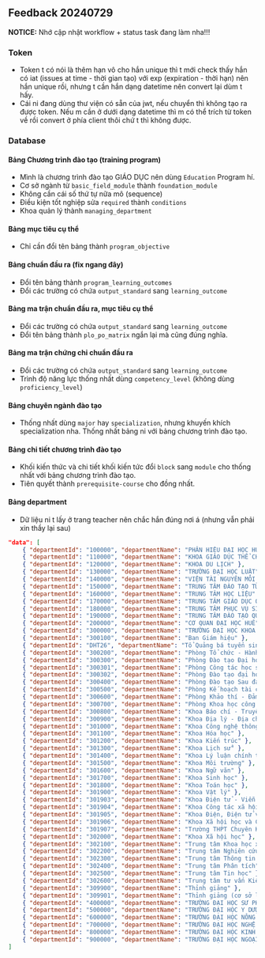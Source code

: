 ## Feedback 20240729

**NOTICE:** Nhớ cập nhật workflow + status task đang làm nha!!!

### Token
- Token t có nói là thêm hạn vô cho hắn unique thì t mới check thấy hắn có iat (issues at time - thời gian tạo) với exp (expiration - thời hạn) nên hắn unique rồi, nhưng t cần hắn dạng datetime nên convert lại dùm t hấy.
- Cái ni đang dùng thư viện có sẵn của jwt, nếu chuyển thì không tạo ra được token. Nếu m cần ở dưới dạng datetime thì m có thể trích từ token về rồi convert ở phía client thôi chứ t thì không được.

### Database
#### Bảng Chương trình đào tạo (training program)
- Mình là chương trình đào tạo GIÁO DỤC nên dùng ```Education``` Program hí.
- Cơ sở ngành từ ```basic_field_module``` thành ```foundation_module```
- Không cần cái số thứ tự nữa mô (sequence)
- Điều kiện tốt nghiệp sửa ```required``` thành ```conditions```
- Khoa quản lý thành ```managing_department```

#### Bảng mục tiêu cụ thể 
- Chỉ cần đổi tên bảng thành ```program_objective```

#### Bảng chuẩn đầu ra (fix ngang đây)
- Đổi tên bảng thành ```program_learning_outcomes```
- Đổi các trường có chứa ```output_standard``` sang ```learning_outcome```

#### Bảng ma trận chuẩn đầu ra, mục tiêu cụ thể
- Đổi các trường có chứa ```output_standard``` sang ```learning_outcome```
- Đổi tên bảng thành ```plo_po_matrix``` ngắn lại mà cũng đúng nghĩa.

#### Bảng ma trận chứng chỉ chuẩn đầu ra
- Đổi các trường có chứa ```output_standard``` sang ```learning_outcome```
- Trình độ năng lực thống nhất dùng ```competency_level``` (không dùng ```proficiency_level```)

#### Bảng chuyên ngành đào tạo
- Thống nhất dùng ```major``` hay ```specialization```, nhưng khuyến khích specialization nha. Thống nhất bảng ni với bảng chương trình đào tạo.

#### Bảng chi tiết chương trình đào tạo
- Khối kiến thức và chi tiết khối kiến tức đổi ```block``` sang ```module``` cho thống nhất với bảng chương trình đào tạo.
- Tiên quyết thành ```prerequisite-course``` cho đồng nhất.

#### Bảng department

- Dữ liệu ni t lấy ở trang teacher nên chắc hắn đúng nơi á (nhưng vẫn phải xin thầy lại sau)

```json
"data": [
    { "departmentId": "100000", "departmentName": "PHÂN HIỆU ĐẠI HỌC HUẾ TẠI QUẢNG TRỊ" },
    { "departmentId": "110000", "departmentName": "KHOA GIÁO DỤC THỂ CHẤT" },
    { "departmentId": "120000", "departmentName": "KHOA DU LỊCH" },
    { "departmentId": "130000", "departmentName": "TRƯỜNG ĐẠI HỌC LUẬT" },
    { "departmentId": "140000", "departmentName": "VIỆN TÀI NGUYÊN MÔI TRƯỜNG VÀ CÔNG NGHỆ SINH HỌC" },
    { "departmentId": "150000", "departmentName": "TRUNG TÂM ĐÀO TẠO TỪ XA" },
    { "departmentId": "160000", "departmentName": "TRUNG TÂM HỌC LIỆU" },
    { "departmentId": "170000", "departmentName": "TRUNG TÂM GIÁO DỤC QUỐC PHÒNG" },
    { "departmentId": "180000", "departmentName": "TRUNG TÂM PHỤC VỤ SINH VIÊN" },
    { "departmentId": "190000", "departmentName": "TRUNG TÂM ĐÀO TẠO QUỐC TẾ" },
    { "departmentId": "200000", "departmentName": "CƠ QUAN ĐẠI HỌC HUẾ" },
    { "departmentId": "300000", "departmentName": "TRƯỜNG ĐẠI HỌC KHOA HỌC" },
    { "departmentId": "300100", "departmentName": "Ban Giám hiệu" },
    { "departmentId": "DHT26", "departmentName": "Tổ Quảng bá tuyển sinh" },
    { "departmentId": "300200", "departmentName": "Phòng Tổ chức - Hành chính" },
    { "departmentId": "300300", "departmentName": "Phòng Đào tạo Đại học" },
    { "departmentId": "300301", "departmentName": "Phòng Công tác học sinh - sinh viên" },
    { "departmentId": "300302", "departmentName": "Phòng Đào tạo đại học và Công tác sinh viên" },
    { "departmentId": "300400", "departmentName": "Phòng Đào tạo Sau đại học" },
    { "departmentId": "300500", "departmentName": "Phòng Kế hoạch tài chính - Cơ sở vật chất" },
    { "departmentId": "300600", "departmentName": "Phòng Khảo thí - Đảm bảo chất lượng Giáo dục" },
    { "departmentId": "300700", "departmentName": "Phòng Khoa học công nghệ - Hợp tác quốc tế" },
    { "departmentId": "300800", "departmentName": "Khoa Báo chí - Truyền thông" },
    { "departmentId": "300900", "departmentName": "Khoa Địa lý - Địa chất" },
    { "departmentId": "301000", "departmentName": "Khoa Công nghệ thông tin" },
    { "departmentId": "301100", "departmentName": "Khoa Hóa học" },
    { "departmentId": "301200", "departmentName": "Khoa Kiến trúc" },
    { "departmentId": "301300", "departmentName": "Khoa Lịch sử" },
    { "departmentId": "301400", "departmentName": "Khoa Lý luận chính trị" },
    { "departmentId": "301500", "departmentName": "Khoa Môi trường" },
    { "departmentId": "301600", "departmentName": "Khoa Ngữ văn" },
    { "departmentId": "301700", "departmentName": "Khoa Sinh học" },
    { "departmentId": "301800", "departmentName": "Khoa Toán học" },
    { "departmentId": "301900", "departmentName": "Khoa Vật lý" },
    { "departmentId": "301903", "departmentName": "Khoa Điện tử - Viễn thông" },
    { "departmentId": "301904", "departmentName": "Khoa Công tác xã hội" },
    { "departmentId": "301905", "departmentName": "Khoa Điện, Điện tử và Công nghệ vật liệu" },
    { "departmentId": "301906", "departmentName": "Khoa Xã hội học và Công tác xã hội" },
    { "departmentId": "301907", "departmentName": "Trường THPT Chuyên Khoa học Huế" },
    { "departmentId": "302000", "departmentName": "Khoa Xã hội học" },
    { "departmentId": "302100", "departmentName": "Trung tâm Khoa học xã hội và Nhân văn" },
    { "departmentId": "302200", "departmentName": "Trung tâm Nghiên cứu quản lý & Phát triển vùng duyên hải" },
    { "departmentId": "302300", "departmentName": "Trung tâm Thông tin - Thư viện" },
    { "departmentId": "302400", "departmentName": "Trung tâm Phân tích" },
    { "departmentId": "302500", "departmentName": "Trung tâm Tin học" },
    { "departmentId": "302600", "departmentName": "Trung tâm tư vấn Kiến trúc và Ứng dụng địa chất" },
    { "departmentId": "309900", "departmentName": "Thỉnh giảng" },
    { "departmentId": "309901", "departmentName": "Thỉnh giảng (cơ sở liên kết)" },
    { "departmentId": "400000", "departmentName": "TRƯỜNG ĐẠI HỌC SƯ PHẠM" },
    { "departmentId": "500000", "departmentName": "TRƯỜNG ĐẠI HỌC Y DƯỢC" },
    { "departmentId": "600000", "departmentName": "TRƯỜNG ĐẠI HỌC NÔNG LÂM" },
    { "departmentId": "700000", "departmentName": "TRƯỜNG ĐẠI HỌC NGHỆ THUẬT" },
    { "departmentId": "800000", "departmentName": "TRƯỜNG ĐẠI HỌC KINH TẾ" },
    { "departmentId": "900000", "departmentName": "TRƯỜNG ĐẠI HỌC NGOẠI NGỮ" }
]
```

